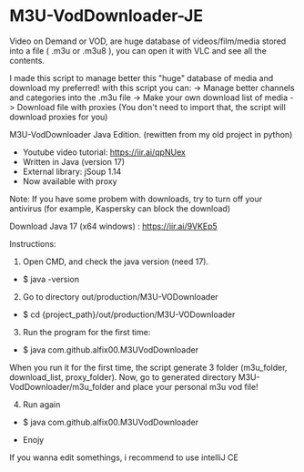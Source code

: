 # M3U-VodDownloader-JE

Video on Demand or VOD, are huge database of videos/film/media stored into a file ( .m3u or .m3u8 ), you can open it with VLC and see all the contents.

I made this script to manage better this "huge" database of media and download my preferred! with this script you can: -> Manage better channels and categories into the .m3u file -> Make your own download list of media -> Download file with proxies (You don't need to import that, the script will download proxies for you)

M3U-VodDownloader Java Edition. (rewitten from my old project in python)
- Youtube video tutorial: https://iir.ai/qpNUex
- Written in Java (version 17)
- External library: jSoup 1.14
- Now available with proxy 

Note: If you have some probem with downloads, try to turn off your antivirus (for example, Kaspersky can block the download)

Download Java 17 (x64 windows) : https://iir.ai/9VKEp5

Instructions:

1) Open CMD, and check the java version (need 17). 
- $ java -version
2) Go to directory out/production/M3U-VODownloader
- $ cd {project_path}/out/production/M3U-VODownloader
3) Run the program for the first time:
- $ java com.github.alfix00.M3UVodDownloader

When you run it for the first time, the script generate 3 folder (m3u_folder, download_list, proxy_folder).
Now, go to generated directory M3U-VodDownloader/m3u_folder and place your personal m3u vod file! 

4) Run again 
- $ java com.github.alfix00.M3UVodDownloader

- Enojy




If you wanna edit somethings, i recommend to use intelliJ CE
